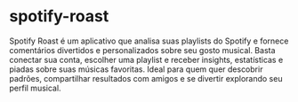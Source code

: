 # spotify-roast

Spotify Roast é um aplicativo que analisa suas playlists do Spotify e fornece comentários divertidos e personalizados sobre seu gosto musical. Basta conectar sua conta, escolher uma playlist e receber insights, estatísticas e piadas sobre suas músicas favoritas. Ideal para quem quer descobrir padrões, compartilhar resultados com amigos e se divertir explorando seu perfil musical.